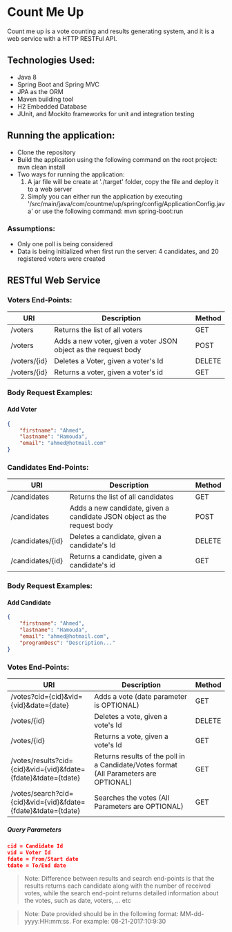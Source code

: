 # Count Me Up
Count me up is a vote counting and results generating system, and it is a web service with a HTTP RESTFul API.

## Technologies Used:
- Java 8
- Spring Boot and Spring MVC
- JPA as the ORM
- Maven building tool
- H2 Embedded Database
- JUnit, and Mockito frameworks for unit and integration testing

## Running the application:
- Clone the repository
- Build the application using the following command on the root project: mvn clean install
- Two ways for running the application:
	1. A jar file will be create at './target' folder, copy the file and deploy it to a web server
	2. Simply you can either run the application by executing '/src/main/java/com/countme/up/spring/config/ApplicationConfig.java' or use the following command: mvn spring-boot:run
	
### Assumptions:
- Only one poll is being considered
- Data is being initialized when first run the server: 4 candidates, and 20 registered voters were created

## RESTful Web Service
### Voters End-Points:
|              URI                   |                  Description                     		              |    Method   |
|------------------------------------|------------------------------------------------------------------------|-------------|
| /voters                            | Returns the list of all voters           							  |     GET     |
| /voters                         	 | Adds a new voter, given a voter JSON object as the request body        |    POST     |
| /voters/{id}                       | Deletes a Voter, given a voter's Id                                    |    DELETE   |
| /voters/{id}                 		 | Returns a voter, given a voter's id       						      |     GET     |

### Body Request Examples:
#### Add Voter
```json
{
  	"firstname": "Ahmed",
  	"lastname": "Hamouda",
  	"email": "ahmed@hotmail.com"
}
```

### Candidates End-Points:
|              URI                   |                  Description                     		              |    Method   |
|------------------------------------|------------------------------------------------------------------------|-------------|
| /candidates                        | Returns the list of all candidates           						  |     GET     |
| /candidates                        | Adds a new candidate, given a candidate JSON object as the request body|    POST     |
| /candidates/{id}                   | Deletes a candidate, given a candidate's Id                            |    DELETE   |
| /candidates/{id}                   | Returns a candidate, given a candidate's id       					  |     GET     |

### Body Request Examples:
#### Add Candidate
```json
{
  	"firstname": "Ahmed",
  	"lastname": "Hamouda",
  	"email": "ahmed@hotmail.com",
  	"programDesc": "Description..."
}
```

### Votes End-Points:
|              				URI                                 |                  Description                |    Method   |
|---------------------------------------------------------------|---------------------------------------------|-------------|
| /votes?cid={cid}&vid={vid}&date={date}                        | Adds a vote (date parameter is OPTIONAL)    |     GET     |
| /votes/{id}                       							| Deletes a vote, given a vote's Id           |    DELETE   |
| /votes/{id}                   							    | Returns a vote, given a vote's Id           |     GET     |
| /votes/results?cid={cid}&vid={vid}&fdate={fdate}&tdate={tdate}| Returns results of the poll in a Candidate/Votes format (All Parameters are OPTIONAL) |     GET     |
| /votes/search?cid={cid}&vid={vid}&fdate={fdate}&tdate={tdate} | Searches the votes (All Parameters are OPTIONAL)     |     GET     |

##### Query Parameters
```json
cid = Candidate Id
vid = Voter Id
fdate = From/Start date
tdate = To/End date
```

> Note: Difference between results and search end-points is that the results returns each candidate along with the number of received votes, while the search end-point returns detailed information about the votes, such as date, voters, ... etc

> Note: Date provided should be in the following format: MM-dd-yyyy:HH:mm:ss. For example: 08-21-2017:10:9:30
